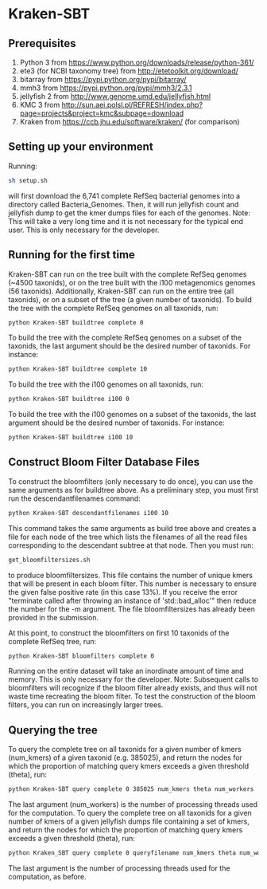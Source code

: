 # Kraken-SBT

## Prerequisites
1. Python 3 from https://www.python.org/downloads/release/python-361/
2. ete3 (for NCBI taxonomy tree) from http://etetoolkit.org/download/
3. bitarray from https://pypi.python.org/pypi/bitarray/
4. mmh3 from https://pypi.python.org/pypi/mmh3/2.3.1
5. jellyfish 2 from http://www.genome.umd.edu/jellyfish.html
6. KMC 3 from http://sun.aei.polsl.pl/REFRESH/index.php?page=projects&project=kmc&subpage=download
7. Kraken from https://ccb.jhu.edu/software/kraken/ (for comparison)

## Setting up your environment
Running:
```bash
sh setup.sh
```
will first download the 6,741 complete RefSeq bacterial genomes into a directory called Bacteria_Genomes. Then, it will run jellyfish count and jellyfish dump to get the kmer dumps files for each of the genomes.
Note: This will take a very long time and it is not necessary for the typical end user. This is only necessary for the developer.

## Running for the first time
Kraken-SBT can run on the tree built with the complete RefSeq genomes (~4500 taxonids), or on the tree built with the i100 metagenomics genomes (56 taxonids). Additionally, Kraken-SBT can run on the entire tree (all taxonids), or on a subset of the tree (a given number of taxonids). To build the tree with the complete RefSeq genomes on all taxonids, run:
```bash
python Kraken-SBT buildtree complete 0
```
To build the tree with the complete RefSeq genomes on a subset of the taxonids, the last argument should be the desired number of taxonids. For instance:
```bash
python Kraken-SBT buildtree complete 10
```
To build the tree with the i100 genomes on all taxonids, run:
```bash
python Kraken-SBT buildtree i100 0
```
To build the tree with the i100 genomes on a subset of the taxonids, the last argument should be the desired number of taxonids. For instance:
```bash
python Kraken-SBT buildtree i100 10
```
## Construct Bloom Filter Database Files
To construct the bloomfilters (only necessary to do once), you can use the same arguments as for buildtree above. As a preliminary step, you must first run the descendantfilenames command:
```bash
python Kraken-SBT descendantfilenames i100 10
```
This command takes the same arguments as build tree above and creates a file for each node of the tree which lists the filenames of all the read files corresponding to the descendant subtree at that node. Then you must run:
```bash
get_bloomfiltersizes.sh
```
to produce bloomfiltersizes. This file contains the number of unique kmers that will be present in each bloom filter. This number is necessary to ensure the given false positive rate (in this case 13%). If you receive the error "terminate called after throwing an instance of 'std::bad_alloc'" then reduce the number for the -m argument. The file bloomfiltersizes has already been provided in the submission.

At this point, to construct the bloomfilters on first 10 taxonids of the complete RefSeq tree, run:
```bash
python Kraken-SBT bloomfilters complete 0
```
Running on the entire dataset will take an inordinate amount of time and memory. This is only necessary for the developer. Note: Subsequent calls to bloomfilters will recognize if the bloom filter already exists, and thus will not waste time recreating the bloom filter. To test the construction of the bloom filters, you can run on increasingly larger trees.

## Querying the tree
To query the complete tree on all taxonids for a given number of kmers (num_kmers) of a given taxonid (e.g. 385025), and return the nodes for which the proportion of matching query kmers exceeds a given threshold (theta), run:
```bash
python Kraken-SBT query complete 0 385025 num_kmers theta num_workers
```
The last argument (num_workers) is the number of processing threads used for the computation.
To query the complete tree on all taxonids for a given number of kmers of a given jellyfish dumps file containing a set of kmers, and return the nodes for which the proportion of matching query kmers exceeds a given threshold (theta), run:
```bash
python Kraken_SBT query complete 0 queryfilename num_kmers theta num_workers
```
The last argument is the number of processing threads used for the computation, as before.
